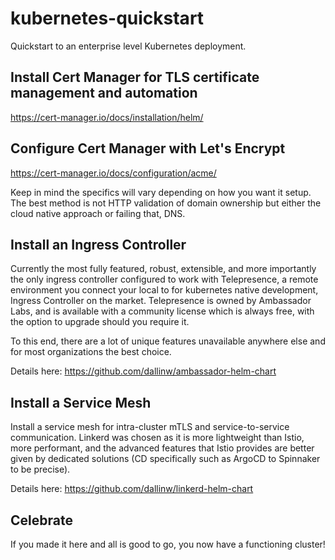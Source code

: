 # kubernetes-quickstart
Quickstart to an enterprise level Kubernetes deployment.

## Install Cert Manager for TLS certificate management and automation

https://cert-manager.io/docs/installation/helm/

## Configure Cert Manager with Let's Encrypt

https://cert-manager.io/docs/configuration/acme/

Keep in mind the specifics will vary depending on how you want it setup. The best method is not HTTP validation of domain ownership but either the cloud native approach or failing that, DNS.

## Install an Ingress Controller

Currently the most fully featured, robust, extensible, and more importantly the only ingress controller configured to work with Telepresence, a remote environment you connect your local to for kubernetes native development, Ingress Controller on the market. Telepresence is owned by Ambassador Labs, and is available with a community license which is always free, with the option to upgrade should you require it.

To this end, there are a lot of unique features unavailable anywhere else and for most organizations the best choice.

Details here: https://github.com/dallinw/ambassador-helm-chart

## Install a Service Mesh

Install a service mesh for intra-cluster mTLS and service-to-service communication. Linkerd was chosen as it is more lightweight than Istio, more performant, and the advanced features that Istio provides are better given by dedicated solutions (CD specifically such as ArgoCD to Spinnaker to be precise).

Details here: https://github.com/dallinw/linkerd-helm-chart

## Celebrate

If you made it here and all is good to go, you now have a functioning cluster!